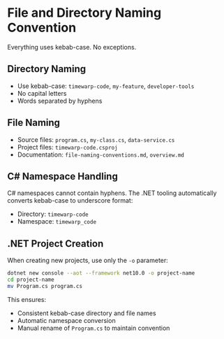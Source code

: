 # File and Directory Naming Convention

Everything uses kebab-case. No exceptions.

## Directory Naming
- Use kebab-case: `timewarp-code`, `my-feature`, `developer-tools`
- No capital letters
- Words separated by hyphens

## File Naming
- Source files: `program.cs`, `my-class.cs`, `data-service.cs`
- Project files: `timewarp-code.csproj`
- Documentation: `file-naming-conventions.md`, `overview.md`

## C# Namespace Handling
C# namespaces cannot contain hyphens. The .NET tooling automatically converts kebab-case to underscore format:
- Directory: `timewarp-code`
- Namespace: `timewarp_code`

## .NET Project Creation
When creating new projects, use only the `-o` parameter:
```bash
dotnet new console --aot --framework net10.0 -o project-name
cd project-name
mv Program.cs program.cs
```

This ensures:
- Consistent kebab-case directory and file names
- Automatic namespace conversion
- Manual rename of `Program.cs` to maintain convention